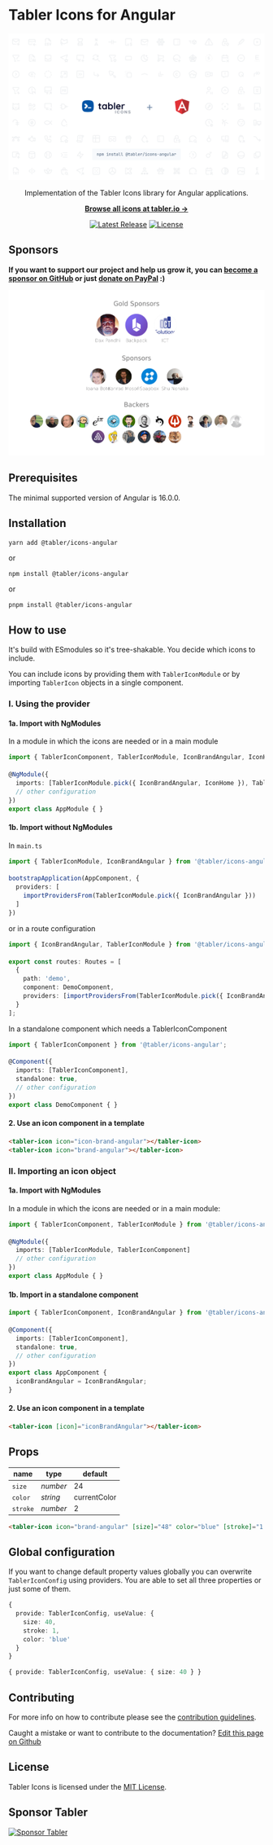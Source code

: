 # Tabler Icons for Angular

<p align="center">
<img src="https://raw.githubusercontent.com/tabler/tabler-icons/main/.github/packages/og-package-angular.png" alt="Tabler Icons" width="838">
</p>

<p align="center">
  Implementation of the Tabler Icons library for Angular applications.
<p>

<p align="center">
  <a href="https://tabler.io/icons/"><strong>Browse all icons at tabler.io &rarr;</strong></a>
</p>

<p align="center">
    <a href="https://github.com/tabler/tabler-icons/releases"><img src="https://img.shields.io/npm/v/@tabler/icons" alt="Latest Release"></a>
    <a href="https://github.com/tabler/tabler-icons/blob/master/LICENSE"><img src="https://img.shields.io/npm/l/@tabler/icons.svg" alt="License"></a>
</p>

## Sponsors

**If you want to support our project and help us grow it, you can [become a sponsor on GitHub](https://github.com/sponsors/codecalm) or just [donate on PayPal](https://paypal.me/codecalm) :)**

<a href="https://github.com/sponsors/codecalm">
  <img src='https://raw.githubusercontent.com/tabler/static/main/sponsors.png'>
</a>

## Prerequisites

The minimal supported version of Angular is 16.0.0.

## Installation

```
yarn add @tabler/icons-angular
```

or

```
npm install @tabler/icons-angular
```

or

```
pnpm install @tabler/icons-angular
```

## How to use

It's build with ESmodules so it's tree-shakable. You decide which icons to include.

You can include icons by providing them with `TablerIconModule` or by importing `TablerIcon` objects in a single component.

### I. Using the provider

#### 1a. Import with NgModules

In a module in which the icons are needed or in a main module
```ts
import { TablerIconComponent, TablerIconModule, IconBrandAngular, IconHome } from '@tabler/icons-angular';

@NgModule({
  imports: [TablerIconModule.pick({ IconBrandAngular, IconHome }), TablerIconComponent]
  // other configuration
})
export class AppModule { }
```

#### 1b. Import without NgModules

In `main.ts`

```ts
import { TablerIconModule, IconBrandAngular } from '@tabler/icons-angular';

bootstrapApplication(AppComponent, {
  providers: [
    importProvidersFrom(TablerIconModule.pick({ IconBrandAngular }))
  ]
})
```

or in a route configuration

```ts
import { IconBrandAngular, TablerIconModule } from '@tabler/icons-angular';

export const routes: Routes = [
  {
    path: 'demo',
    component: DemoComponent,
    providers: [importProvidersFrom(TablerIconModule.pick({ IconBrandAngular }))]
  }
];
```

In a standalone component which needs a TablerIconComponent

```ts
import { TablerIconComponent } from '@tabler/icons-angular';

@Component({
  imports: [TablerIconComponent],
  standalone: true,
  // other configuration
})
export class DemoComponent { }
```

#### 2. Use an icon component in a template

```html
<tabler-icon icon="icon-brand-angular"></tabler-icon>
<tabler-icon icon="brand-angular"></tabler-icon>
```

### II. Importing an icon object

#### 1a. Import with NgModules

In a module in which the icons are needed or in a main module:
```ts
import { TablerIconComponent, TablerIconModule } from '@tabler/icons-angular';

@NgModule({
  imports: [TablerIconModule, TablerIconComponent]
  // other configuration
})
export class AppModule { }
```

#### 1b. Import in a standalone component

```ts
import { TablerIconComponent, IconBrandAngular } from '@tabler/icons-angular';

@Component({
  imports: [TablerIconComponent],
  standalone: true,
  // other configuration
})
export class AppComponent {
  iconBrandAngular = IconBrandAngular;
}
```

#### 2. Use an icon component in a template

```html
<tabler-icon [icon]="iconBrandAngular"></tabler-icon>
```

## Props

| name          | type     | default      |
| ------------- |----------| ------------ |
| `size`        | _number_ | 24           |~~~~
| `color`       | _string_ | currentColor |
| `stroke`      | _number_ | 2            |

```html
<tabler-icon icon="brand-angular" [size]="48" color="blue" [stroke]="1.75" class="my-icon"></tabler-icon>
```

## Global configuration

If you want to change default property values globally you can overwrite `TablerIconConfig` using providers.
You are able to set all three properties or just some of them.

```ts
{
  provide: TablerIconConfig, useValue: {
    size: 40,
    stroke: 1,
    color: 'blue'
  }
}
```

```ts
{ provide: TablerIconConfig, useValue: { size: 40 } }
```

## Contributing

For more info on how to contribute please see the [contribution guidelines](https://github.com/tabler/tabler-icons/blob/main/CONTRIBUTING.md).

Caught a mistake or want to contribute to the documentation? [Edit this page on Github](https://github.com/tabler/tabler-icons/blob/main/packages/icons-react/README.md)

## License

Tabler Icons is licensed under the [MIT License](https://github.com/tabler/tabler-icons/blob/master/LICENSE).

## Sponsor Tabler

<a href="https://github.com/sponsors/codecalm" target="_blank"><img src="https://github.com/tabler/tabler/raw/dev/src/static/sponsor-banner-readme.png?raw=true" alt="Sponsor Tabler" /></a>
